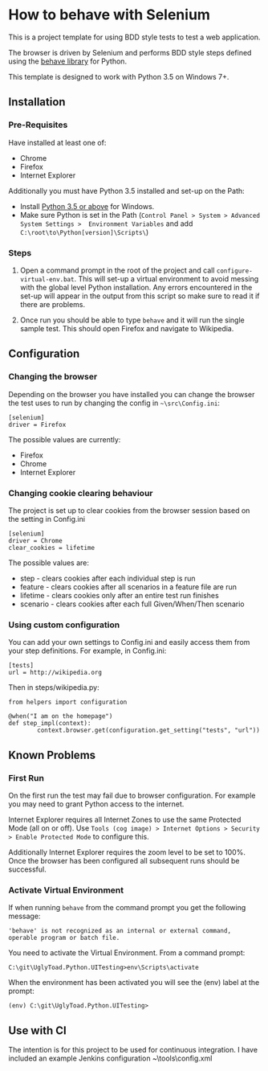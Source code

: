 # How to behave with Selenium #

This is a project template for using BDD style tests to test a web application.

The browser is driven by Selenium and performs BDD style steps defined using the [behave library][link0] for Python.

This template is designed to work with Python 3.5 on Windows 7+.



## Installation ##

### Pre-Requisites ###

Have installed at least one of:

+ Chrome
+ Firefox
+ Internet Explorer 

Additionally you must have Python 3.5 installed and set-up on the Path:

+ Install [Python 3.5 or above][link1] for Windows. 
+ Make sure Python is set in the Path (```Control Panel > System > Advanced System Settings >  Environment Variables``` and add ```C:\root\to\Python[version]\Scripts\```)

### Steps ###

1. Open a command prompt in the root of the project and call ```configure-virtual-env.bat```. This will set-up a virtual environment to avoid messing with the global level Python installation. Any errors encountered in the set-up will appear in the output from this script so make sure to read it if there are problems. 

3. Once run you should be able to type ```behave``` and it will run the single sample test. This should open Firefox and navigate to Wikipedia. 

## Configuration ##

### Changing the browser ###

Depending on the browser you have installed you can change the browser the test uses to run by changing the config in ```~\src\Config.ini```:
	
	[selenium]
	driver = Firefox

The possible values are currently:

+ Firefox
+ Chrome
+ Internet Explorer

### Changing cookie clearing behaviour ###

The project is set up to clear cookies from the browser session based on the setting in Config.ini
	
	[selenium]
	driver = Chrome
	clear_cookies = lifetime

The possible values are:

+ step - clears cookies after each individual step is run
+ feature - clears cookies after all scenarios in a feature file are run
+ lifetime - clears cookies only after an entire test run finishes
+ scenario - clears cookies after each full Given/When/Then scenario

### Using custom configuration ###

You can add your own settings to Config.ini and easily access them from your step definitions. For example, in Config.ini:

	[tests]
	url = http://wikipedia.org

Then in steps/wikipedia.py:

	from helpers import configuration
	
	@when("I am on the homepage")
	def step_impl(context):
    		context.browser.get(configuration.get_setting("tests", "url"))

## Known Problems ##

### First Run ###

On the first run the test may fail due to browser configuration. For example you may need to grant Python access to the internet.

Internet Explorer requires all Internet Zones to use the same Protected Mode (all on or off). Use ```Tools (cog image) > Internet Options > Security > Enable Protected Mode``` to configure this.

Additionally Internet Explorer requires the zoom level to be set to 100%. Once the browser has been configured all subsequent runs should be successful.

### Activate Virtual Environment ###

If when running ```behave``` from the command prompt you get the following message:

	'behave' is not recognized as an internal or external command,
	operable program or batch file.

You need to activate the Virtual Environment. From a command prompt:

	C:\git\UglyToad.Python.UITesting>env\Scripts\activate

When the environment has been activated you will see the (env) label at the prompt:

	(env) C:\git\UglyToad.Python.UITesting>

## Use with CI ##

The intention is for this project to be used for continuous integration. 
I have included an example Jenkins configuration ~\tools\config.xml


[link0]:http://pythonhosted.org/behave/index.html
[link1]:https://www.python.org/downloads/